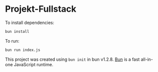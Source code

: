 # Projekt-Fullstack

To install dependencies:

```bash
bun install
```

To run:

```bash
bun run index.js
```

This project was created using `bun init` in bun v1.2.8. [Bun](https://bun.sh) is a fast all-in-one JavaScript runtime.
